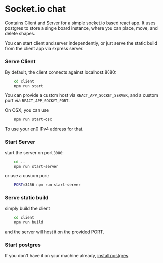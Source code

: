 # Socket.io chat

Contains Client and Server for a simple socket.io based react app.
It uses postgres to store a single board instance, where you can place, move, and delete shapes.

You can start client and server independently, or just serve the static build from the client app via express server.


### Serve Client
By default, the client connects against localhost:8080:
```bash
    cd client
    npm run start
```

You can provide a custom host via `REACT_APP_SOCKET_SERVER`, and a custom port via `REACT_APP_SOCKET_PORT`.

On OSX, you can use
```bash
    npm run start-osx
```
To use your en0 IPv4 address for that.

### Start Server

start the server on port `8080`:
```bash
    cd ..
    npm run start-server
```

or use a custom port:
```bash
    PORT=3456 npm run start-server
```

### Serve static build

simply build the client
```bash
    cd client
    npm run build
```

and the server will host it on the provided PORT.

### Start postgres

If you don't have it on your machine already, [install postgres](https://wiki.postgresql.org/wiki/Homebrew).